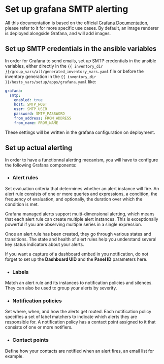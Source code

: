 # Set up grafana SMTP alerting

All this documentation is based on the official [Grafana Documentation](https://grafana.com/docs/grafana), please refer to it for more specific use cases.
By default, an image renderer is deployed alongside Grafana, and will add images. 

## Set up SMTP credentials in the ansible variables

In order for Grafana to send emails, set up SMTP credentials in the ansible variables, either directly in the `{{ inventory_dir }}/group_vars/all/generated_inventory_vars.yaml` file or before the inventory generation in the `{{ inventory_dir }}/hosts_vars/setup/apps/grafana.yaml` like:

```yaml
grafana:
  smtp:
    enabled: true
    host: SMTP_HOST
    user: SMTP_USER
    password: SMTP_PASSWORD
    from_address: FROM_ADDRESS
    from_name: FROM_NAME
```

These settings will be written in the grafana configuration on deployment.


## Set up actual alerting

In order to have a functionnal alerting mecanism, you will have to configure the following Grafana components:

 - ### Alert rules

Set evaluation criteria that determines whether an alert instance will fire. An alert rule consists of one or more queries and expressions, a condition, the frequency of evaluation, and optionally, the duration over which the condition is met.

Grafana managed alerts support multi-dimensional alerting, which means that each alert rule can create multiple alert instances. This is exceptionally powerful if you are observing multiple series in a single expression.

Once an alert rule has been created, they go through various states and transitions. The state and health of alert rules help you understand several key status indicators about your alerts.

If you want a capture of a dashboard embed in you notification, do not forget to set up the **Dashboard UID** and the **Panel ID** parameters here.

 - ### Labels

Match an alert rule and its instances to notification policies and silences. They can also be used to group your alerts by severity.

- ### Notification policies

Set where, when, and how the alerts get routed. Each notification policy specifies a set of label matchers to indicate which alerts they are responsible for. A notification policy has a contact point assigned to it that consists of one or more notifiers.

 - ### Contact points

Define how your contacts are notified when an alert fires, an email list for example.
